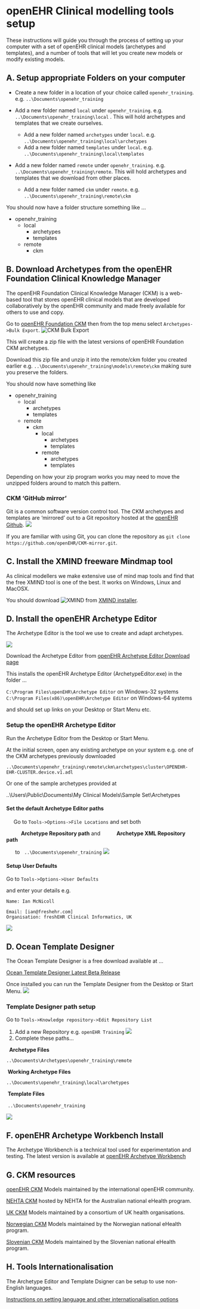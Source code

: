 # openEHR Clinical modelling tools setup

These instructions will guide you through the process of setting up your computer with a set of openEHR clinical models (archetypes and templates), and a number of tools that will let you create new models or modify existing models.
 
## A. Setup appropriate Folders on your computer

* Create a new folder in a location of your choice called ``openehr_training``.  e.g. ``..\Documents\openehr_training`` 
 
* Add a new folder named ``local`` under ``openehr_training``. e.g.  ``..\Documents\openehr_training\local`` . This will hold archetypes and templates that we create ourselves.  

	* Add a new folder named ``archetypes`` under ``local``. e.g.  ``..\Documents\openehr_training\local\archetypes``
	* Add a new folder named ``templates`` under ``local``. e.g.  ``..\Documents\openehr_training\local\templates``    

* Add a new folder named ``remote`` under ``openehr_training``. e.g.  ``..\Documents\openehr_training\remote``. This will hold archetypes and templates that we download from other places.  
	* Add a new folder named ``ckm`` under ``remote``. e.g.  ``..\Documents\openehr_training\remote\ckm``  
  
You should now have a folder structure something like …

* openehr_training
	* local
		* archetypes
		* templates
	* remote
		* ckm
	
 

## B. Download Archetypes from the openEHR Foundation Clinical Knowledge Manager

The openEHR Foundation Clinical Knowledge Manager (CKM) is a web-based tool that stores openEHR clinical models that are developed collaboratively by the openEHR community and made freely available for others to use and copy.

Go to [openEHR Foundation CKM](http://openehr.org/ckm) then from the top menu select ``Archetypes->Bulk Export``. 
![CKM Bulk Export](./images/ckm_export.png) 

This will create a zip file with the latest versions of openEHR Foundation CKM archetypes.

Download this zip file and unzip it into the remote/ckm folder you created earlier e.g. ``..\Documents\openehr_training\models\remote\ckm`` making sure you preserve the folders.

You should now have something like

* openehr_training
	* local
		* archetypes
		* templates
	* remote
		* ckm
			* local
				* archetypes
				* templates
			* remote
				* archetypes
				* templates
	
Depending on how your zip program works you may need to move the unzipped folders around to match this pattern.

### CKM ‘GitHub mirror’
 
Git is a common software version control tool. The CKM archetypes and templates are ‘mirrored’ out to a Git repository hosted at the [openEHR Github](https://github.com/openEHR/CKM-mirror). ![](./images/Octocat.png)


If you are familiar with using Git, you can clone the repository as  ``git clone https://github.com/openEHR/CKM-mirror.git``.

## C. Install the XMIND freeware Mindmap tool

As clinical modellers we make extensive use of mind map tools and find that the free XMIND tool is one of the best. It works on Windows, Linux and MacOSX.

You should download ![XMIND](./images/xmind_logo2.png) from [XMIND installer](http://xmind.net/downloads/).


## D. Install the openEHR Archetype Editor

The Archetype Editor is the tool we use to create and adapt archetypes.

![](./images/ae_screen.png)

Download the Archetype Editor from [openEHR Archetype Editor Download page](http://www.openehr.org/downloads/archetypeeditor/home)

This installs the openEHR Archetype Editor (ArchetypeEditor.exe) in the folder …

``C:\Program Files\openEHR\Archetype Editor`` on Windows-32 systems
``C:\Program Files(x86)\openEHR\Archetype Editor`` on Windows-64 systems

and should set up links on your Desktop or Start Menu etc.

### Setup the openEHR Archetype Editor 

Run the Archetype Editor from the Desktop or Start Menu.

At the initial screen, open any existing archetype on your system e.g. one of the CKM archetypes previously downloaded

``..\Documents\openehr_training\remote\ckm\archetypes\cluster\OPENEHR-EHR-CLUSTER.device.v1.adl``

Or one of the sample archetypes provided at

..\Users\Public\Documents\My Clinical Models\Sample Set\Archetypes

#### Set the default Archetype Editor paths

     Go to ``Tools->Options->File Locations`` and set both

          **Archetype Repository path**
          and
          **Archetype XML Repository path**

      to    ``..\Documents\openehr_training``
![](./images/ae_tool_setup.png)
#### Setup User Defaults

Go to ``Tools->Options->User Defaults``

and enter your details e.g.

```
Name: Ian McNicoll

Email: [ian@freshehr.com]
Organisation: freshEHR Clinical Informatics, UK
```
![](./images/ae_user_setup.png)  

##  D. Ocean Template Designer

The Ocean Template Designer is a free download available at …

[Ocean Template Designer Latest Beta Release](http://www.openehr.org/downloads/TemplateDesigner/TemplateDesignerSetup_2.6.1213.3.exe)

Once installed you can run the Template Designer from the Desktop or Start Menu.
![](./images/td_screen.png)

### Template Designer path setup

Go to ``Tools->Knowledge repository->Edit Repository List``

1. Add a new Repository e.g. ``openEHR Training``
![](./images/td_setup_repo_1.png)
2. Complete these paths…

  **Archetype Files**

 ``..\Documents\Archetypes\openehr_training\remote``

 **Working Archetype Files**

 ``..\Documents\openehr_training\local\archetypes``

 **Template Files**

 ``..\Documents\openehr_training`` 

![](./images/td_setup_repo_2.png)

## F. openEHR Archetype Workbench Install

The Archetype Workbench is a technical tool used for experimentation and testing. The latest version is available at
[openEHR Archetype Workbench](http://www.openehr.org/downloads/ADLworkbench/home)


## G. CKM resources

[openEHR CKM](http://www.openehr.org/ckm/) Models maintained by the international openEHR community.

[NEHTA CKM](http://dcm.nehta.org.au/ckm/) hosted by NEHTA for the Australian national eHealth program.

[UK CKM](http://clinicalmodels.org.uk/ckm) Models maintained by a consortium of UK health organisations.

[Norwegian CKM](http://arketyper.no/ckm/) Models maintained by the Norwegian national eHealth program.

[Slovenian CKM](http://ukz.ezdrav.si/ckm/OKM.html) Models maintained by the Slovenian national eHealth program.

## H. Tools Internationalisation

The Archetype Editor and Template Dsigner can be setup to use non-English languages.

[Instructions on setting language and other internationalisation options](tools_internationalisation.md)

